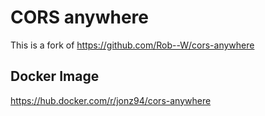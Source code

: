 # CORS anywhere

This is a fork of https://github.com/Rob--W/cors-anywhere

## Docker Image

https://hub.docker.com/r/jonz94/cors-anywhere

